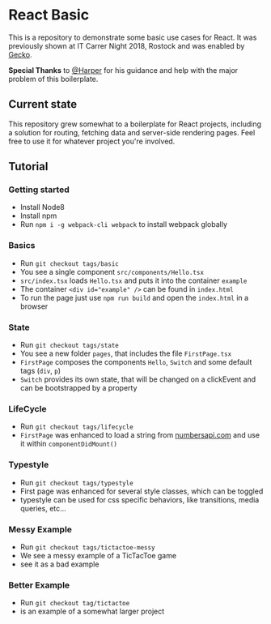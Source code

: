 # React Basic

This is a repository to demonstrate some basic use cases for React. It was previously shown at IT Carrer Night 2018, Rostock and was enabled by [Gecko](https://www.gecko.de/?L=1).

**Special Thanks** to [@Harper](https://github.com/Harper04) for his guidance and help with the major problem of this boilerplate.

## Current state

This repository grew somewhat to a boilerplate for React projects, including a solution for routing, fetching data and server-side rendering pages. Feel free to use it for whatever project you're involved. 

## Tutorial

### Getting started

* Install Node8
* Install npm
* Run `npm i -g webpack-cli webpack` to install webpack globally

### Basics

* Run `git checkout tags/basic`
* You see a single component `src/components/Hello.tsx`
* `src/index.tsx` loads `Hello.tsx` and puts it into the container `example`
* The container `<div id="example" />` can be found in `index.html`
* To run the page just use `npm run build` and open the `index.html` in a browser

### State

* Run `git checkout tags/state`
* You see a new folder `pages`, that includes the file `FirstPage.tsx`
* `FirstPage` composes the components `Hello`, `Switch` and some default tags (`div`, `p`)
* `Switch` provides its own state, that will be changed on a clickEvent and can be bootstrapped by a property

### LifeCycle

* Run `git checkout tags/lifecycle`
* `FirstPage` was enhanced to load a string from [numbersapi.com](http://numbersapi.com/) and use it within `componentDidMount()`

### Typestyle

* Run `git checkout tags/typestyle`
* First page was enhanced for several style classes, which can be toggled
* typestyle can be used for css specific behaviors, like transitions, media queries, etc...

### Messy Example

* Run `git checkout tags/tictactoe-messy`
* We see a messy example of a TicTacToe game
* see it as a bad example

### Better Example

* Run `git checkout tag/tictactoe`
* is an example of a somewhat larger project
